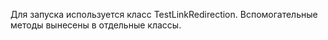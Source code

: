 Для запуска используется класс TestLinkRedirection. 
Вспомогательные методы вынесены в отдельные классы.
